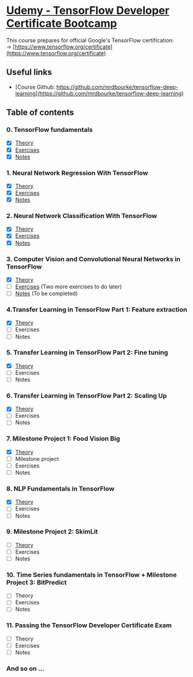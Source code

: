 # [Udemy - TensorFlow Developer Certificate Bootcamp](https://www.udemy.com/course/tensorflow-developer-certificate-machine-learning-zero-to-mastery/)<br>
This course prepares for official Google's TensorFlow certification:<br>
&rarr; [https://www.tensorflow.org/certificate](https://www.tensorflow.org/certificate)
## Useful links
- [Course Github: https://github.com/mrdbourke/tensorflow-deep-learning](https://github.com/mrdbourke/tensorflow-deep-learning)

## Table of contents
### 0. TensorFlow fundamentals
- [x] [Theory](00_tensorflow_fundamentals/00.1_tensorflow_fundamentals.ipynb)<br>
- [x] [Exercises](00_tensorflow_fundamentals/00.2_tensorflow_fundamentals_exercises.ipynb)<br>
- [x] [Notes](00_tensorflow_fundamentals/readme.md)<br>
### 1. Neural Network Regression With TensorFlow
- [x] [Theory](01_neural_network_regression_with_tensorflow/01.1_neural_network_regression_with_tensorflow_video.ipynb)<br>
- [x] [Exercises](01_neural_network_regression_with_tensorflow/01.2_neural_network_regression_with_tensorflow_exercises.ipynb)<br>
- [x] [Notes](01_neural_network_regression_with_tensorflow/readme.md)<br>
### 2. Neural Network Classification With TensorFlow
- [x] [Theory](02_neural_network_classification_with_tensorflow/02.1_neural_network_classification_with_tensorflow_video.ipynb)<br>
- [x] [Exercises](02_neural_network_classification_with_tensorflow/02.2_neural_network_classification_with_tensorflow_exercises.ipynb)<br>
- [x] [Notes](02_neural_network_classification_with_tensorflow/readme)<br>
### 3. Computer Vision and Convolutional Neural Networks in TensorFlow
- [x] [Theory](03_computer_vision_and_convolutional_neural_networks_in_tensorflow/03.1_introduction_to_computer_vision_with_tensorflow_video.ipynb)<br>
- [ ] [Exercises](03_computer_vision_and_convolutional_neural_networks_in_tensorflow/03.2_introduction_to_computer_vision_with_tensorflow_exercises.ipynb) (Two more exercises to do later)<br>
- [ ] [Notes](03_computer_vision_and_convolutional_neural_networks_in_tensorflow/readme.md) (To be completed)<br>
### 4.Transfer Learning in TensorFlow Part 1: Feature extraction
- [x] [Theory](04_transfer_learning_in_tensorflow_part_1_feature_extraction/04.1_transfer_learning_in_tensorflow_part_1_feature_extraction_video.ipynb)<br>
- [ ] Exercises
- [ ] Notes
### 5. Transfer Learning in TensorFlow Part 2: Fine tuning
- [x] [Theory](05_transfer_learning_in_tensorflow_part_2_fine_tuning/05.1_transfer_learning_in_tensorflow_part_2_fine_tuning_video.ipynb)<br>
- [ ] Exercises
- [ ] Notes
### 6. Transfer Learning in TensorFlow Part 2: Scaling Up
- [x] [Theory](06_transfer_learning_in_tensorflow_part_3_scaling_up/06.1_transfer_learning_in_tensorflow_part_3_scaling_up_video.ipynb)<br>
- [ ] Exercises
- [ ] Notes
### 7. Milestone Project 1: Food Vision Big
- [x] [Theory](07_milestone_project_1_food_vision/07.1_milestone_project_1_food_vision_video.ipynb)<br>
- [ ] Milestone project
- [ ] Exercises
- [ ] Notes
### 8. NLP Fundamentals in TensorFlow
- [x] [Theory](08_introduction_to_nlp_in_tensorflow/08_introduction_to_nlp_in_tensorflow_video.ipynb)<br>
- [ ] Exercises
- [ ] Notes
### 9. Milestone Project 2: SkimLit
- [ ] [Theory](09_SkimLit_nlp_milestone_project_2/09.1_SkimLit_nlp_milestone_project_2_video.ipynb)<br>
- [ ] Exercises
- [ ] Notes
### 10. Time Series fundamentals in TensorFlow + Milestone Project 3: BitPredict
- [ ] Theory
- [ ] Exercises
- [ ] Notes
### 11. Passing the TensorFlow Developer Certificate Exam
- [ ] Theory
- [ ] Exercises
- [ ] Notes
### And so on ...